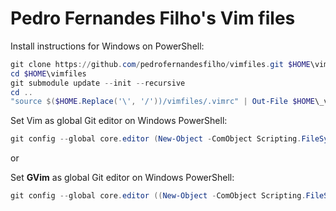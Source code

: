 # Pedro Fernandes Filho's Vim files

Install instructions for Windows on PowerShell:

```powershell
git clone https://github.com/pedrofernandesfilho/vimfiles.git $HOME\vimfiles
cd $HOME\vimfiles
git submodule update --init --recursive
cd ..
"source $($HOME.Replace('\', '/'))/vimfiles/.vimrc" | Out-File $HOME\_vimrc -Encoding utf8
```

Set Vim as global Git editor on Windows PowerShell:
```powershell
git config --global core.editor (New-Object -ComObject Scripting.FileSystemObject).getfile("$((gcm vim).source)").ShortPath.Replace('\','/')
```

or

Set **GVim** as global Git editor on Windows PowerShell:
```powershell
git config --global core.editor ((New-Object -ComObject Scripting.FileSystemObject).getfile("$((gcm gvim).source)").ShortPath.Replace('\','/'),  "-f" -join ' ')
```

